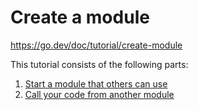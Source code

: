 # Create a module

https://go.dev/doc/tutorial/create-module

This tutorial consists of the following parts:

1. [Start a module that others can use](https://go.dev/doc/tutorial/create-module)
2. [Call your code from another module](https://go.dev/doc/tutorial/call-module-code)